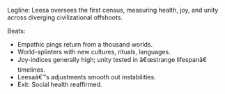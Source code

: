 ﻿---
series: 5
novella: 4
file: S5N4_CH06
type: chapter
pov: Leesa
setting: Empathic census â€“ social balance
word_target_min: 1201
word_target_max: 2299
status: outline
---
Logline: Leesa oversees the first census, measuring health, joy, and unity across diverging civilizational offshoots.

Beats:
- Empathic pings return from a thousand worlds.
- World-splinters with new cultures, rituals, languages.
- Joy-indices generally high; unity tested in â€œstrange lifespanâ€ timelines.
- Leesaâ€™s adjustments smooth out instabilities.
- Exit: Social health reaffirmed.